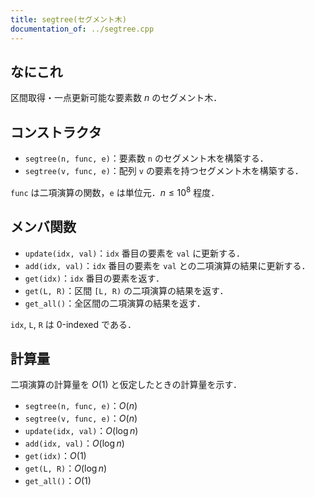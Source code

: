 ```yaml
---
title: segtree(セグメント木)
documentation_of: ../segtree.cpp
---
```


## なにこれ
区間取得・一点更新可能な要素数 $n$ のセグメント木．

## コンストラクタ
- `segtree(n, func, e)`：要素数 `n` のセグメント木を構築する．
- `segtree(v, func, e)`：配列 `v` の要素を持つセグメント木を構築する．

`func` は二項演算の関数，`e` は単位元．$n \leq 10^8$ 程度．

## メンバ関数
- `update(idx, val)`：`idx` 番目の要素を `val` に更新する．
- `add(idx, val)`：`idx` 番目の要素を `val` との二項演算の結果に更新する．
- `get(idx)`：`idx` 番目の要素を返す．
- `get(L, R)`：区間 `[L, R)` の二項演算の結果を返す．
- `get_all()`：全区間の二項演算の結果を返す．

`idx`, `L`, `R` は 0-indexed である．

## 計算量
二項演算の計算量を $O(1)$ と仮定したときの計算量を示す．
- `segtree(n, func, e)`：$O(n)$
- `segtree(v, func, e)`：$O(n)$
- `update(idx, val)`：$O(\log n)$
- `add(idx, val)`：$O(\log n)$
- `get(idx)`：$O(1)$
- `get(L, R)`：$O(\log n)$
- `get_all()`：$O(1)$
